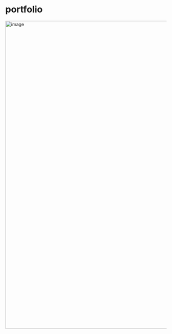 # portfolio
<img width="960" alt="image" src="https://github.com/deepanshi260/portfolio/assets/124857015/5ed2312e-1545-4c6b-9ff2-e0ace0c38dcb">
